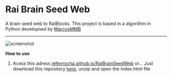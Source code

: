 # Rai Brain Seed Web
A brain seed web to RaiBlocks. This project is based in a algorithm in Python developned by [MarcosMMB](https://github.com/marcosmmb/RaiBrainSeed)

----

![screenshot](https://i.imgur.com/0S9SBDw.png)

**How to use**

1. Acess this adress [jefterrocha.github.io/RaiBrainSeedWeb](https://jefterrocha.github.io/RaiBrainSeedWeb/) or...
Just download this repository [here](https://codeload.github.com/JefterRocha/RaiBrainSeedWeb/zip/master), unzip and open the index.html file
